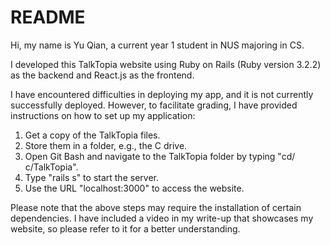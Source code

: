 # README

Hi, my name is Yu Qian, a current year 1 student in NUS majoring in CS.

I developed this TalkTopia website using Ruby on Rails (Ruby version 3.2.2) as the backend and React.js as the frontend.

I have encountered difficulties in deploying my app, and it is not currently successfully deployed. However, to facilitate grading, I have provided instructions on how to set up my application:

1. Get a copy of the TalkTopia files.
2. Store them in a folder, e.g., the C drive.
3. Open Git Bash and navigate to the TalkTopia folder by typing "cd/ c/TalkTopia".
4. Type "rails s" to start the server.
5. Use the URL "localhost:3000" to access the website.

Please note that the above steps may require the installation of certain dependencies. I have included a video in my write-up that showcases my website, so please refer to it for a better understanding.
